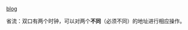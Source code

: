 
[blog](https://blog.csdn.net/weixin_44884357/article/details/105942960)

省流：双口有两个时钟，可以对两个**不同**（必须不同）的地址进行相应操作。

